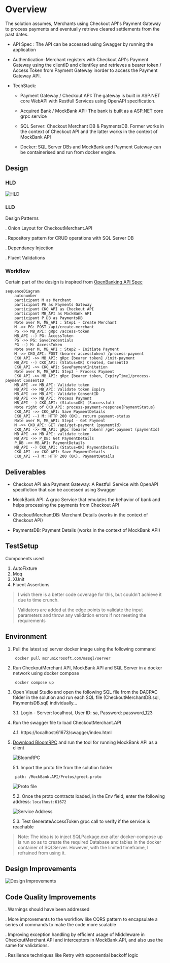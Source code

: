 # Overview

The solution assumes, Merchants using Checkout API's Payment Gateway to process payments and eventually retrieve cleared settlements from the past dates. 

- API Spec : The API can be accessed using Swagger by running the application

- Authentication: Merchant registers with Checkout API's Payment Gateway using the clientID and clientKey and retrieves a bearer token / Access Token from Payment Gateway inorder to access the Payment Gateway API.

- TechStack: 
    - Payment Gateway / Checkout API: The gateway is built in ASP.NET core WebAPI with Restfull Services using OpenAPI specification.
    
    - Acquired Bank / MockBank API: The bank is built as a ASP.NET core grpc service
    
    - SQL Server: Checkout Merchant DB & PaymentsDB. Former works in the context of Checkout API and the latter works in the context of MockBank API
    
    - Docker: SQL Server DBs and MockBank and Payment Gateway can be containerised and run from docker engine.

## Design

### HLD

![HLD](/Design/HLD.png)

### LLD

Design Patterns

. Onion Layout for CheckoutMerchant.API

. Repository pattern for CRUD operations with SQL Server DB 

. Dependancy Injection

. Fluent Validations
    
### Workflow

Certain part of the design is inspired from [OpenBanking API Spec](https://openbankinguk.github.io/read-write-api-site3/v3.1.10/references/usage-examples/domestic-payments-usage-examples.html#sequence-diagram)

```mermaid
sequenceDiagram
    autonumber
    participant M as Merchant
    participant PG as Payments Gateway
    participant CKO_API as Checkout API 
    participant MB_API as MockBank API 
    participant P_DB as PaymentsDB
    Note over M, MB_API : Step1 - Create Merchant
    M ->> PG: POST /api/create-merchant
    PG ->> MB_API: gRpc /access-token
    MB_API --) PG: AccessToken
    PG ->> PG: SaveCredentials
    PG --) M: AccessToken
    Note over M, MB_API : Step2 - Initiate Payment 
    M ->> CKO_API: POST (bearer accesstoken) /process-payment
    CKO_API ->> MB_API: gRpc [bearer token] /init-payment
    MB_API --) CKO_API: (Status=OK) Created, ConsentID
    CKO_API ->> CKO_API: SavePaymentInitation
    Note over M, MB_API: Step3 - Process Payment
    CKO_API ->> MB_API: gRpc [bearer token, ExpiryTime]/process-payment ConsentID
    MB_API ->> MB_API: Validate token
    MB_API ->> MB_API: Validate token Expiry
    MB_API ->> MB_API: Validate ConsentID
    MB_API ->> MB_API: Process Payment
    MB_API --) CKO_API: (Status=OK) (Successful)
    Note right of CKO_API: process-payment-response{PaymentStatus}
    CKO_API ->> CKO_API: Save PaymentDetails
    CKO_API --) M: HTTP 200 (OK), return payment-status 
    Note over M, MB_API: Step4 - Get Payment
    M ->> CKO_API: GET /api/get-payment (paymentId)
    CKO_API ->> MB_API: gRpc [bearer token] /get-payment (paymentId)
    MB_API ->> MB_API: validate token
    MB_API ->> P_DB: Get PaymentDetails
    P_DB ->> MB_API: PaymentDetails
    MB_API --) CKO_API: (Status=OK) PaymentDetails
    CKO_API ->> CKO_API: Save PaymentDetails
    CKO_API --) M: HTTP 200 (OK), PaymentDetails
```

## Deliverables

- Checkout API aka Payment Gateway: A Restfull Service with OpenAPI specifiction that can be accessed using Swagger

- MockBank API: A grpc Service that emulates the behavior of bank and helps processing the payments from Checkout API

- CheckoutMerchantDB: Merchant Details (works in the context of Checkout API)

- PaymentsDB: Payment Details (works in the context of MockBank API)

## TestSetup

Components used
1. AutoFixture
2. Moq
3. XUnit
4. Fluent Assertions

> I wish there is a better code coverage for this, but couldn't achieve it due to time crunch. 
    
> Validators are added at the edge points to validate the input parameters and throw any validation errors if not meeting the requirements

## Environment


1. Pull the latest sql server docker image using the following command

        docker pull mcr.microsoft.com/mssql/server

2. Run CheckoutMerchant API, MockBank API and SQL Server in a docker network using docker compose

        docker compose up

3. Open Visual Studio and open the following SQL file from the DACPAC folder in the solution and run each SQL file (CheckoutMerchantDB.sql, PaymentsDB.sql) individually...
        
    3.1. Login - Server: localhost, User ID: sa, Password: password_123

4. Run the swagger file to load CheckoutMerchant.API

    4.1. https://localhost:61673/swagger/index.html

5. [Download BloomRPC](https://github.com/bloomrpc/bloomrpc/releases) and run the tool for running MockBank API as a client

    ![BloomRPC](/Design/BloomRPC.jpg)

    5.1. Import the proto file from the solution folder 
            
        path: /MockBank.API/Protos/greet.proto

    ![Proto file](/Design/Import%20Proto.jpg)
    
    5.2. Once the proto contracts loaded, in the Env field, enter the following address:    `localhost:61672`

    ![Service Address](/Design/ServiceLocator.jpg)

    5.3. Test GenerateAccessToken grpc call to verify if the service is reachable

    
> Note: The idea is to inject SQLPackage.exe after docker-compose up is run so as to create the required Database and tables in the docker container of SQLServer. However, with the limited timeframe, I refrained from using it.  

## Design Improvements

![Design Improvements](/Design/Improvements.jpg)

## Code Quality Improvements

. Warnings should have been addressed

. More improvements to the workflow like CQRS pattern to encapsulate a series of commands to make the code more scalable

. Improving exception handling by efficient usage of Middleware in CheckoutMerchant.API and interceptors in MockBank.API, and also use the same for validations.

. Resilience techniques like Retry with exponential backoff logic